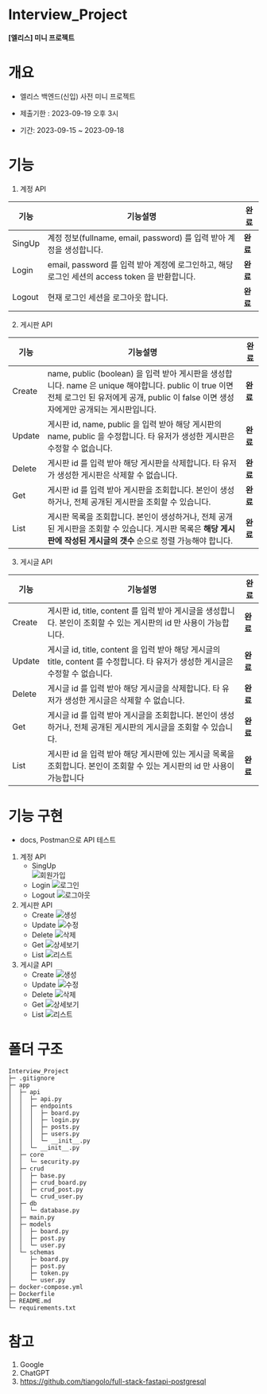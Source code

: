 # Interview_Project
**[엘리스] 미니 프로젝트**

# 개요
- 엘리스 백엔드(신입) 사전 미니 프로젝트
- 제출기한 : 2023-09-19 오후 3시

- 기간: 2023-09-15 ~ 2023-09-18

# 기능
1. 계정 API  

|기능|기능설명|완료|
|------|---------------|----|
|SingUp|계정 정보(fullname, email, password) 를 입력 받아 계정을 생성합니다.|**완료**|
|Login|email, password 를 입력 받아 계정에 로그인하고, 해당 로그인 세션의 access token 을 반환합니다.|**완료**|
|Logout|현재 로그인 세션을 로그아웃 합니다.|**완료**|

2. 게시판 API 

|기능|기능설명|완료|
|------|---------------|----|
|Create|name, public (boolean) 을 입력 받아 게시판을 생성합니다. name 은 unique 해야합니다. public 이 true 이면 전체 로그인 된 유저에게 공개, public 이 false 이면 생성자에게만 공개되는 게시판입니다.|**완료**|
|Update|게시판 id, name, public 을 입력 받아 해당 게시판의 name, public 을 수정합니다. 타 유저가 생성한 게시판은 수정할 수 없습니다.|**완료**|
|Delete|게시판 id 를 입력 받아 해당 게시판을 삭제합니다. 타 유저가 생성한 게시판은 삭제할 수 없습니다.|**완료**|
|Get|게시판 id 를 입력 받아 게시판을 조회합니다. 본인이 생성하거나, 전체 공개된 게시판을 조회할 수 있습니다.|**완료**|
|List|게시판 목록을 조회합니다. 본인이 생성하거나, 전체 공개된 게시판을 조회할 수 있습니다. 게시판 목록은 **해당 게시판에 작성된 게시글의 갯수** 순으로 정렬 가능해야 합니다.|**완료**|

3. 게시글 API  

|기능|기능설명|완료|
|------|---------------|----|
|Create|게시판 id, title, content 를 입력 받아 게시글을 생성합니다. 본인이 조회할 수 있는 게시판의 id 만 사용이 가능합니다.|**완료**|
|Update|게시글 id, title, content 을 입력 받아 해당 게시글의 title, content 를 수정합니다. 타 유저가 생성한 게시글은 수정할 수 없습니다.|**완료**|
|Delete|게시글 id 를 입력 받아 해당 게시글을 삭제합니다. 타 유저가 생성한 게시글은 삭제할 수 없습니다.|**완료**|
|Get|게시글 id 를 입력 받아 게시글을 조회합니다. 본인이 생성하거나, 전체 공개된 게시판의 게시글을 조회할 수 있습니다.|**완료**|
|List|게시판 id 을 입력 받아 해당 게시판에 있는 게시글 목록을 조회합니다. 본인이 조회할 수 있는 게시판의 id 만 사용이 가능합니다|**완료**|

# 기능 구현
- docs, Postman으로 API 테스트
1. 계정 API  
    - SingUp  
    ![회원가입](README/Singup.gif)
    - Login
    ![로그인](README/Login.gif)
    - Logout
    ![로그아웃](README/Logout.gif)
2. 게시판 API
    - Create
    ![생성](README/BoardCreate.gif)
    - Update
    ![수정](README/BoardUpdate.gif)
    - Delete
    ![삭제](README/BoardDelete.gif)
    - Get
    ![상세보기](README/BoardGet.gif)
    - List
    ![리스트](README/BoardList.gif)
3. 게시글 API
    - Create
    ![생성](README/PostCreate.gif)
    - Update
    ![수정](README/PostUpdate.gif)
    - Delete
    ![삭제](README/PostDelete.gif)
    - Get
    ![상세보기](README/PostGet.gif)
    - List
    ![리스트](README/PostList.gif)
    
# 폴더 구조
```
Interview_Project
├─ .gitignore
├─ app
│  ├─ api
│  │  ├─ api.py
│  │  ├─ endpoints
│  │  │  ├─ board.py
│  │  │  ├─ login.py
│  │  │  ├─ posts.py
│  │  │  ├─ users.py
│  │  │  └─ __init__.py
│  │  └─ __init__.py
│  ├─ core
│  │  └─ security.py
│  ├─ crud
│  │  ├─ base.py
│  │  ├─ crud_board.py
│  │  ├─ crud_post.py
│  │  └─ crud_user.py
│  ├─ db
│  │  └─ database.py
│  ├─ main.py
│  ├─ models
│  │  ├─ board.py
│  │  ├─ post.py
│  │  └─ user.py
│  └─ schemas
│     ├─ board.py
│     ├─ post.py
│     ├─ token.py
│     └─ user.py
├─ docker-compose.yml
├─ Dockerfile
├─ README.md
└─ requirements.txt
```

# 참고
1. Google
2. ChatGPT
3. https://github.com/tiangolo/full-stack-fastapi-postgresql